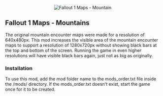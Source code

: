 <p align="center"><img src="fo1_maps_mountains.png" alt="Fallout 1 Maps - Mountain"/></p>

Fallout 1 Maps - Mountains
--------------------------

The original mountain encounter maps were made for a resolution of 640x480px. This mod increases the visible area of the mountain encounter maps to support a resolution of 1280x720px without showing black bars at the top and bottom of the screen. Running the game in even higher resolutions will have visible black bars again, just not as big as originally. 

### Installation
To use this mod, add the mod folder name to the mods_order.txt file inside the /mods/ directory. If the mods_order.txt doesn't exist, start the game once for it to be created.